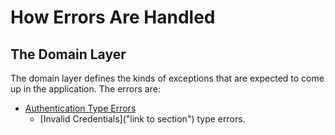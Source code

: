 # How Errors Are Handled

## The Domain Layer

The domain layer defines the kinds of exceptions that are expected to come up in the application.
The errors are:

* [Authentication Type Errors]("https://github.com/German-kos/Communion-Api-Clean_Rewrite/blob/00e9624dc34e09cf7f4813a7872ea1636af7a4a1/Communion/Communion.Domain/Common/Errors/Errors.Authentication.cs#L7-L12")
  * [Invalid Credentials]("link to section") type errors.

